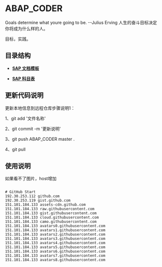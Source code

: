 ﻿# ABAP_CODER
Goals determine what youre going to be.
                      --Julius Erving
人生的奋斗目标决定你将成为什么样的人。

目标，实践。



## 目录结构
* **[SAP 文档模板](https://github.com/Jack-liangqihua/ABAP_CODER/blob/master/md/ABAP.md)**

* **[SAP 科目表](https://github.com/Jack-liangqihua/ABAP_CODER/blob/master/md/ABAP001.md)**




  

## 更新代码说明

更新本地信息到远程仓库步骤说明1：

1、git add '文件名称'

2、git commit -m '更新说明'

3、git push  ABAP_CODER master .

4、git pull



## 使用说明
 

如果看不了图片，host增加
```

# GitHub Start
192.30.253.112 github.com
192.30.253.119 gist.github.com
151.101.184.133 assets-cdn.github.com
151.101.184.133 raw.githubusercontent.com
151.101.184.133 gist.githubusercontent.com
151.101.184.133 cloud.githubusercontent.com
151.101.184.133 camo.githubusercontent.com
151.101.184.133 avatars0.githubusercontent.com
151.101.184.133 avatars1.githubusercontent.com
151.101.184.133 avatars2.githubusercontent.com
151.101.184.133 avatars3.githubusercontent.com
151.101.184.133 avatars4.githubusercontent.com
151.101.184.133 avatars5.githubusercontent.com
151.101.184.133 avatars6.githubusercontent.com
151.101.184.133 avatars7.githubusercontent.com
151.101.184.133 avatars8.githubusercontent.com

```